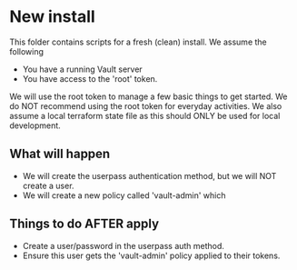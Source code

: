 # New install

This folder contains scripts for a fresh (clean) install.  We assume the following

- You have a running Vault server
- You have access to the 'root' token.

We will use the root token to manage a few basic things to get started. We do NOT recommend using the root token for everyday activities.  We also assume a local terraform state file as this should ONLY be used for local development.

## What will happen
- We will create the userpass authentication method, but we will NOT create a user.  
- We will create a new policy called 'vault-admin' which


## Things to do AFTER apply
- Create a user/password in the userpass auth method.
- Ensure this user gets the 'vault-admin' policy applied to their tokens.
